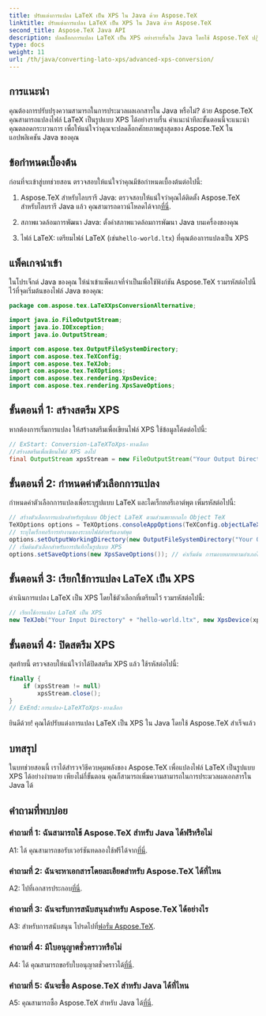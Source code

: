 ```yaml
---
title: ปรับแต่งการแปลง LaTeX เป็น XPS ใน Java ด้วย Aspose.TeX
linktitle: ปรับแต่งการแปลง LaTeX เป็น XPS ใน Java ด้วย Aspose.TeX
second_title: Aspose.TeX Java API
description: ปลดล็อกการแปลง LaTeX เป็น XPS อย่างราบรื่นใน Java โดยใช้ Aspose.TeX ปฏิบัติตามคำแนะนำทีละขั้นตอนของเราเพื่อการประมวลผลเอกสารที่มีประสิทธิภาพ
type: docs
weight: 11
url: /th/java/converting-lato-xps/advanced-xps-conversion/
---
```

## การแนะนำ

คุณต้องการปรับปรุงความสามารถในการประมวลผลเอกสารใน Java หรือไม่? ด้วย Aspose.TeX คุณสามารถแปลงไฟล์ LaTeX เป็นรูปแบบ XPS ได้อย่างราบรื่น คำแนะนำทีละขั้นตอนนี้จะแนะนำคุณตลอดกระบวนการ เพื่อให้แน่ใจว่าคุณจะปลดล็อกศักยภาพสูงสุดของ Aspose.TeX ในแอปพลิเคชัน Java ของคุณ

## ข้อกำหนดเบื้องต้น

ก่อนที่จะเข้าสู่บทช่วยสอน ตรวจสอบให้แน่ใจว่าคุณมีข้อกำหนดเบื้องต้นต่อไปนี้:

1.  Aspose.TeX สำหรับไลบรารี Java: ตรวจสอบให้แน่ใจว่าคุณได้ติดตั้ง Aspose.TeX สำหรับไลบรารี Java แล้ว คุณสามารถดาวน์โหลดได้จาก[ที่นี่](https://releases.aspose.com/tex/java/).

2. สภาพแวดล้อมการพัฒนา Java: ตั้งค่าสภาพแวดล้อมการพัฒนา Java บนเครื่องของคุณ

3.  ไฟล์ LaTeX: เตรียมไฟล์ LaTeX (เช่น`hello-world.ltx`) ที่คุณต้องการแปลงเป็น XPS

## แพ็คเกจนำเข้า

ในโปรเจ็กต์ Java ของคุณ ให้นำเข้าแพ็คเกจที่จำเป็นเพื่อใช้ฟังก์ชัน Aspose.TeX รวมรหัสต่อไปนี้ไว้ที่จุดเริ่มต้นของไฟล์ Java ของคุณ:

```java
package com.aspose.tex.LaTeXXpsConversionAlternative;

import java.io.FileOutputStream;
import java.io.IOException;
import java.io.OutputStream;

import com.aspose.tex.OutputFileSystemDirectory;
import com.aspose.tex.TeXConfig;
import com.aspose.tex.TeXJob;
import com.aspose.tex.TeXOptions;
import com.aspose.tex.rendering.XpsDevice;
import com.aspose.tex.rendering.XpsSaveOptions;
```

## ขั้นตอนที่ 1: สร้างสตรีม XPS

หากต้องการเริ่มการแปลง ให้สร้างสตรีมเพื่อเขียนไฟล์ XPS ใช้ข้อมูลโค้ดต่อไปนี้:

```java
// ExStart: Conversion-LaTeXToXps-ทางเลือก
//สร้างสตรีมเพื่อเขียนไฟล์ XPS ลงไป
final OutputStream xpsStream = new FileOutputStream("Your Output Directory" + "any-name.xps");
```

## ขั้นตอนที่ 2: กำหนดค่าตัวเลือกการแปลง

กำหนดค่าตัวเลือกการแปลงเพื่อระบุรูปแบบ LaTeX และไดเร็กทอรีเอาต์พุต เพิ่มรหัสต่อไปนี้:

```java
// สร้างตัวเลือกการแปลงสำหรับรูปแบบ Object LaTeX ตามส่วนขยายกลไก Object TeX
TeXOptions options = TeXOptions.consoleAppOptions(TeXConfig.objectLaTeX());
// ระบุไดเร็กทอรีการทำงานของระบบไฟล์สำหรับเอาต์พุต
options.setOutputWorkingDirectory(new OutputFileSystemDirectory("Your Output Directory"));
// เริ่มต้นตัวเลือกสำหรับการบันทึกในรูปแบบ XPS
options.setSaveOptions(new XpsSaveOptions()); // ค่าเริ่มต้น การมอบหมายตามอำเภอใจ
```

## ขั้นตอนที่ 3: เรียกใช้การแปลง LaTeX เป็น XPS

ดำเนินการแปลง LaTeX เป็น XPS โดยใช้ตัวเลือกที่เตรียมไว้ รวมรหัสต่อไปนี้:

```java
// เรียกใช้การแปลง LaTeX เป็น XPS
new TeXJob("Your Input Directory" + "hello-world.ltx", new XpsDevice(xpsStream), options).run();
```

## ขั้นตอนที่ 4: ปิดสตรีม XPS

สุดท้ายนี้ ตรวจสอบให้แน่ใจว่าได้ปิดสตรีม XPS แล้ว ใช้รหัสต่อไปนี้:

```java
finally {
    if (xpsStream != null)
        xpsStream.close();
}
// ExEnd:การแปลง-LaTeXToXps-ทางเลือก
```

ยินดีด้วย! คุณได้ปรับแต่งการแปลง LaTeX เป็น XPS ใน Java โดยใช้ Aspose.TeX สำเร็จแล้ว

## บทสรุป

ในบทช่วยสอนนี้ เราได้สำรวจวิธีควบคุมพลังของ Aspose.TeX เพื่อแปลงไฟล์ LaTeX เป็นรูปแบบ XPS ได้อย่างง่ายดาย เพียงไม่กี่ขั้นตอน คุณก็สามารถเพิ่มความสามารถในการประมวลผลเอกสารใน Java ได้

## คำถามที่พบบ่อย

### คำถามที่ 1: ฉันสามารถใช้ Aspose.TeX สำหรับ Java ได้ฟรีหรือไม่

 A1: ได้ คุณสามารถขอรับเวอร์ชันทดลองใช้ฟรีได้จาก[ที่นี่](https://releases.aspose.com/).

### คำถามที่ 2: ฉันจะหาเอกสารโดยละเอียดสำหรับ Aspose.TeX ได้ที่ไหน

 A2: ไปที่เอกสารประกอบ[ที่นี่](https://reference.aspose.com/tex/java/).

### คำถามที่ 3: ฉันจะรับการสนับสนุนสำหรับ Aspose.TeX ได้อย่างไร

 A3: สำหรับการสนับสนุน โปรดไปที่[ฟอรั่ม Aspose.TeX](https://forum.aspose.com/c/tex/47).

### คำถามที่ 4: มีใบอนุญาตชั่วคราวหรือไม่

 A4: ได้ คุณสามารถขอรับใบอนุญาตชั่วคราวได้[ที่นี่](https://purchase.aspose.com/temporary-license/).

### คำถามที่ 5: ฉันจะซื้อ Aspose.TeX สำหรับ Java ได้ที่ไหน

 A5: คุณสามารถซื้อ Aspose.TeX สำหรับ Java ได้[ที่นี่](https://purchase.aspose.com/buy).
